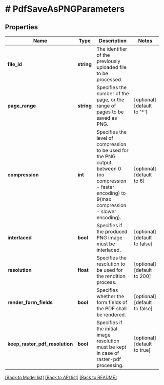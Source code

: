 # # PdfSaveAsPNGParameters

## Properties

Name | Type | Description | Notes
------------ | ------------- | ------------- | -------------
**file_id** | **string** | The identifier of the previously uploaded file to be processed. | 
**page_range** | **string** | Specifies the number of the page, or the range of pages to be saved as PNG. | [optional] [default to '*']
**compression** | **int** | Specifies the level of compression to be used for the PNG output, between 0 (no compression - faster encoding) to 9(max compression - slower encoding). | [optional] [default to 6]
**interlaced** | **bool** | Specifies if the produced PNG image must be interlaced. | [optional] [default to false]
**resolution** | **float** | Specifies the resolution to be used for the rendition process. | [optional] [default to 200]
**render_form_fields** | **bool** | Specifies whether the form fields of the PDF shall be rendered. | [optional] [default to false]
**keep_raster_pdf_resolution** | **bool** | Specifies if the initial image resolution must be kept in case of raster-pdf processing. | [optional] [default to true]

[[Back to Model list]](../../README.md#documentation-for-models) [[Back to API list]](../../README.md#documentation-for-api-endpoints) [[Back to README]](../../README.md)


